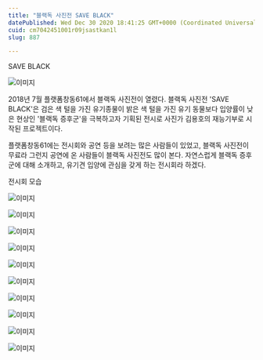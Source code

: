 ```yaml
---
title: "블랙독 사진전 SAVE BLACK"
datePublished: Wed Dec 30 2020 18:41:25 GMT+0000 (Coordinated Universal Time)
cuid: cm7042451001r09jsastkan1l
slug: 887

---
```



SAVE BLACK

![이미지](https://cdn.hashnode.com/res/hashnode/image/upload/v1739255882523/d97ec022-db00-42e8-bbdf-8faafea6c521.jpeg)

2018년 7월 플랫폼창동61에서 블랙독 사진전이 열렸다. 블랙독 사진전 'SAVE BLACK'은 검은 색 털을 가진 유기종물이 밝은 색 털을 가진 유기 동물보다 입양률이 낮은 현상인 '블랙독 증후군'을 극복하고자 기획된 전시로 사진가 김용호의 재능기부로 시작된 프로젝트이다.

플랫폼창동61에는 전시회와 공연 등을 보려는 많은 사람들이 있었고, 블랙독 사진전이 무료라 그런지 공연에 온 사람들이 블랙독 사진전도 많이 본다. 자연스럽게 블랙독 증후군에 대해 소개하고, 유기견 입양에 관심을 갖게 하는 전시회라 하겠다.

전시회 모습

![이미지](https://cdn.hashnode.com/res/hashnode/image/upload/v1739255884243/5715dba9-deac-44ae-af1f-b1e371317ecb.jpeg)

![이미지](https://cdn.hashnode.com/res/hashnode/image/upload/v1739255885751/b8937b91-579b-4b1e-ae46-2a12d946d748.jpeg)

![이미지](https://cdn.hashnode.com/res/hashnode/image/upload/v1739255888019/9aee9bc4-b03e-4a6b-af6f-129687a83a4c.jpeg)

![이미지](https://cdn.hashnode.com/res/hashnode/image/upload/v1739255889931/005a1fa8-b631-4bf7-9513-f0235f17bf1a.jpeg)

![이미지](https://cdn.hashnode.com/res/hashnode/image/upload/v1739255891522/b79570f3-a2a3-41a0-8432-4a5adc670dfa.jpeg)

![이미지](https://cdn.hashnode.com/res/hashnode/image/upload/v1739255893526/6f197bdf-09ce-4834-95fa-ef296e4ee137.jpeg)

![이미지](https://cdn.hashnode.com/res/hashnode/image/upload/v1739255895844/9c49df68-c4b0-4b3e-99ae-5bc0db8db611.jpeg)

![이미지](https://cdn.hashnode.com/res/hashnode/image/upload/v1739255898133/1a4e563e-55ba-45d4-965e-a30a7d2c783a.jpeg)

![이미지](https://cdn.hashnode.com/res/hashnode/image/upload/v1739255900355/a9cea2d6-6ad6-4afc-9f09-7f9601350414.jpeg)

![이미지](https://cdn.hashnode.com/res/hashnode/image/upload/v1739255902463/0744bf22-5dcf-410a-b7f7-ee61a72e7f0e.jpeg)